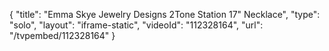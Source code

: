 {
    "title": "Emma Skye Jewelry Designs 2Tone Station 17\" Necklace",
    "type": "solo",
    "layout": "iframe-static",
    "videoId": "112328164",
    "url": "\/tvpembed\/112328164"
}